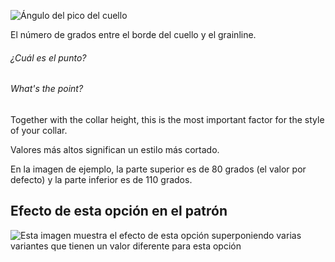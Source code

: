 ![Ángulo del pico del cuello](collarangle.svg)

El número de grados entre el borde del cuello y el grainline.

<Note>

###### ¿Cuál es el punto?

###### What's the point?

Together with the collar height, this is the most important factor for the style of your collar.

Valores más altos significan un estilo más cortado.

En la imagen de ejemplo, la parte superior es de 80 grados (el valor por defecto) y la parte inferior es de 110 grados.

</Note>

## Efecto de esta opción en el patrón

![Esta imagen muestra el efecto de esta opción superponiendo varias variantes que tienen un valor diferente para esta opción](simon_collarangle_sample.svg "Efecto de esta opción en el patrón")
